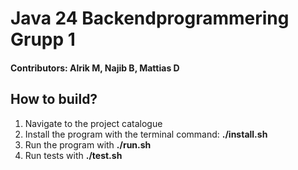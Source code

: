 # Java 24 Backendprogrammering Grupp 1
#### Contributors: Alrik M, Najib B, Mattias D

## How to build?
1. Navigate to the project catalogue 
2. Install the program with the terminal command: **./install.sh**
3. Run the program with **./run.sh**
4. Run tests with **./test.sh**

